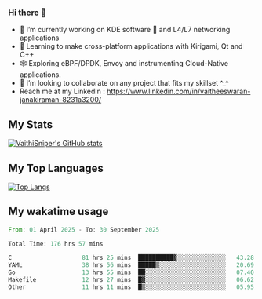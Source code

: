 ### Hi there 👋

- 🔭 I’m currently working on KDE software 💓 and L4/L7 networking applications 
- 📖 Learning to make cross-platform applications with Kirigami, Qt and C++
- 🕸️ Exploring eBPF/DPDK, Envoy and instrumenting Cloud-Native applications. 
- 👯 I’m looking to collaborate on any project that fits my skillset ^_^
- Reach me at my LinkedIn : https://www.linkedin.com/in/vaitheeswaran-janakiraman-8231a3200/

## My Stats
[![VaithiSniper's GitHub stats](https://github-readme-stats.vercel.app/api?username=VaithiSniper&hide=stars&theme=radical)](https://github.com/anuraghazra/github-readme-stats)

## My Top Languages

[![Top Langs](https://github-readme-stats.vercel.app/api/top-langs/?username=VaithiSniper&layout=compact)](https://github.com/anuraghazra/github-readme-stats)

## My wakatime usage

<!--START_SECTION:waka-->

```rust
From: 01 April 2025 - To: 30 September 2025

Total Time: 176 hrs 57 mins

C                    81 hrs 25 mins  ██████████▓░░░░░░░░░░░░░░   43.28 %
YAML                 38 hrs 56 mins  █████▒░░░░░░░░░░░░░░░░░░░   20.69 %
Go                   13 hrs 55 mins  ██░░░░░░░░░░░░░░░░░░░░░░░   07.40 %
Makefile             12 hrs 27 mins  █▓░░░░░░░░░░░░░░░░░░░░░░░   06.62 %
Other                11 hrs 11 mins  █▒░░░░░░░░░░░░░░░░░░░░░░░   05.95 %
```

<!--END_SECTION:waka-->
